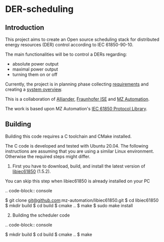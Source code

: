 # DER-scheduling

## Introduction

This project aims to create an Open source scheduling stack for distributed energy resources (DER) control according to IEC 61850-90-10.

The main functionalities will be to control a DERs regarding:
- absolute power output
- maximal power output
- turning them on or off

Currently, the project is in planning phase collecting [requirements](https://github.com/alliander-opensource/der-scheduling/blob/main/REQUIREMENTS.md) and creating a [system overview](https://raw.githubusercontent.com/alliander-opensource/der-scheduling/main/images/system-overview.drawio.png).


This is a collaboration of [Alliander](alliander.com), [Fraunhofer ISE](https://www.ise.fraunhofer.de/) and [MZ Automation](https://www.mz-automation.de). 

The work is based upon MZ Automation's [IEC 61850 Protocol Library](https://www.mz-automation.de/communication-protocols/iec-61850-protocol-library/).

## Building

Building this code requires a C toolchain and CMake installed.

The C code is developed and tested with Ubuntu 20.04. The following instructions are assuming that you are using a similar Linux environment. Otherwise the required steps might differ.

1. First you have to download, build, and install the latest version of [libiec61850](https://github.com/mz-automation/libiec61850) (1.5.2).

You can skip this step when libiec61850 is already installed on your PC

.. code-block:: console

  $ git clone git@github.com:mz-automation/libiec61850.git
  $ cd libiec61850
  $ mkdir build
  $ cd build
  $ cmake ..
  $ make
  $ sudo make install

2. Building the scheduler code

.. code-block:: console

  $ mkdir build
  $ cd build
  $ cmake ..
  $ make




